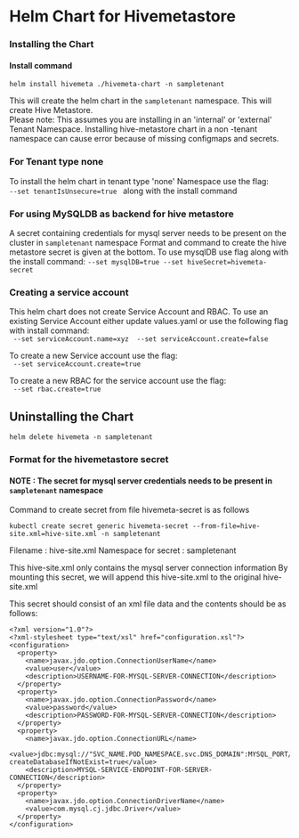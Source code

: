 # Helm Chart for Hivemetastore

### Installing the Chart

#### Install command
`helm install hivemeta ./hivemeta-chart -n sampletenant`

This will create the helm chart in the `sampletenant` namespace.  This will create Hive Metastore. </br>
Please note: This assumes you are installing in an 'internal' or 'external' Tenant Namespace. Installing hive-metastore chart in a non -tenant namespace can cause error because of missing configmaps and secrets.

### For Tenant type none
To install the helm chart in tenant type 'none' Namespace use the flag: <br>
`--set tenantIsUnsecure=true ` along with the install command

### For using MySQLDB as backend for hive metastore
A secret containing credentials for mysql server needs to be present on the cluster in `sampletenant` namespace
Format and command to create the hive metastore secret is given at the bottom.
To use mysqlDB use flag along with the install command:
`--set mysqlDB=true --set hiveSecret=hivemeta-secret`

### Creating a service account
This helm chart does not create Service Account and RBAC. To use an existing Service Account either update values.yaml or use the following flag with install command: <br>
` --set serviceAccount.name=xyz  --set serviceAccount.create=false`

To create a new Service account use the flag: <br>
` --set serviceAccount.create=true`

To create a new RBAC for the service account use the flag: <br>
` --set rbac.create=true`

## Uninstalling the Chart
`helm delete hivemeta -n sampletenant`

### Format for the hivemetastore secret

#### NOTE : The secret for mysql server credentials needs to be present in `sampletenant` namespace


Command to create secret from file hivemeta-secret is as follows

`kubectl create secret generic hivemeta-secret --from-file=hive-site.xml=hive-site.xml -n sampletenant`

Filename : hive-site.xml <xml file name which has mysql credentials>
Namespace for secret : sampletenant

This hive-site.xml only contains the mysql server connection information
By mounting this secret, we will append this hive-site.xml to the original hive-site.xml

This secret should consist of an xml file data and the contents should be as follows:
```
<?xml version="1.0"?>
<?xml-stylesheet type="text/xsl" href="configuration.xsl"?>
<configuration>
  <property>
    <name>javax.jdo.option.ConnectionUserName</name>
    <value>user</value>
    <description>USERNAME-FOR-MYSQL-SERVER-CONNECTION</description>
  </property>
  <property>
    <name>javax.jdo.option.ConnectionPassword</name>
    <value>password</value>
    <description>PASSWORD-FOR-MYSQL-SERVER-CONNECTION</description>
  </property>
  <property>
    <name>javax.jdo.option.ConnectionURL</name>
    <value>jdbc:mysql://"SVC_NAME.POD_NAMESPACE.svc.DNS_DOMAIN":MYSQL_PORT/metastore_db?createDatabaseIfNotExist=true</value>
    <description>MYSQL-SERVICE-ENDPOINT-FOR-SERVER-CONNECTION</description>
  </property>
  <property>
    <name>javax.jdo.option.ConnectionDriverName</name>
    <value>com.mysql.cj.jdbc.Driver</value>
  </property>
</configuration>
```